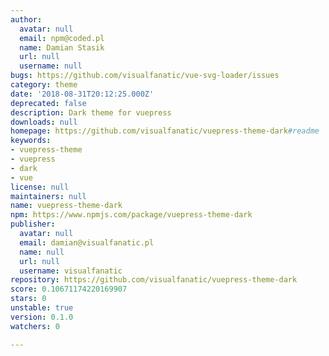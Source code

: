 ```yaml
---
author:
  avatar: null
  email: npm@coded.pl
  name: Damian Stasik
  url: null
  username: null
bugs: https://github.com/visualfanatic/vue-svg-loader/issues
category: theme
date: '2018-08-31T20:12:25.000Z'
deprecated: false
description: Dark theme for vuepress
downloads: null
homepage: https://github.com/visualfanatic/vuepress-theme-dark#readme
keywords:
- vuepress-theme
- vuepress
- dark
- vue
license: null
maintainers: null
name: vuepress-theme-dark
npm: https://www.npmjs.com/package/vuepress-theme-dark
publisher:
  avatar: null
  email: damian@visualfanatic.pl
  name: null
  url: null
  username: visualfanatic
repository: https://github.com/visualfanatic/vuepress-theme-dark
score: 0.10671174220169907
stars: 0
unstable: true
version: 0.1.0
watchers: 0

---
```


